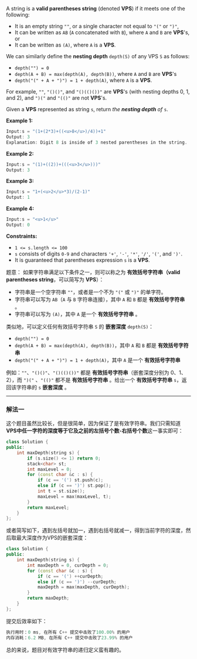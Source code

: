 <p>A string is a <strong>valid parentheses string</strong> (denoted <strong>VPS</strong>) if it meets one of the following:</p>
<ul>
	<li>It is an empty string <code>""</code>, or a single character not equal to <code>"("</code> or <code>")"</code>,</li>
	<li>It can be written as <code>AB</code> (<code>A</code> concatenated with <code>B</code>), where <code>A</code> and <code>B</code> are <strong>VPS</strong>'s, or</li>
	<li>It can be written as <code>(A)</code>, where <code>A</code> is a <strong>VPS</strong>.</li>
</ul>

<p>We can similarly define the <strong>nesting depth</strong> <code>depth(S)</code> of any VPS <code>S</code> as follows:</p>

<ul>
	<li><code>depth("") = 0</code></li>
	<li><code>depth(A + B) = max(depth(A), depth(B))</code>, where <code>A</code> and <code>B</code> are <strong>VPS</strong>'s</li>
	<li><code>depth("(" + A + ")") = 1 + depth(A)</code>, where <code>A</code> is a <strong>VPS</strong>.</li>
</ul>

<p>For example, <code>""</code>, <code>"()()"</code>, and <code>"()(()())"</code> are <strong>VPS</strong>'s (with nesting depths 0, 1, and 2), and <code>")("</code> and <code>"(()"</code> are not <strong>VPS</strong>'s.</p>

<p>Given a <strong>VPS</strong> represented as string <code>s</code>, return <em>the <strong>nesting depth</strong> of </em><code>s</code>.</p>

 
<p><strong>Example 1:</strong></p>

```cpp 
Input:s = "(1+(2*3)+((<u>8</u>)/4))+1"
Output: 3
Explanation: Digit 8 is inside of 3 nested parentheses in the string.
```

<p><strong>Example 2:</strong></p>

```cpp 
Input:s = "(1)+((2))+(((<u>3</u>)))"
Output: 3
```

<p><strong>Example 3:</strong></p>

```cpp 
Input:s = "1+(<u>2</u>*3)/(2-1)"
Output: 1
```

<p><strong>Example 4:</strong></p>

```cpp 
Input:s = "<u>1</u>"
Output: 0
```
<p><strong>Constraints:</strong></p>
<ul>
	<li><code>1 &lt;= s.length &lt;= 100</code></li>
	<li><code>s</code> consists of digits <code>0-9</code> and characters <code>'+'</code>, <code>'-'</code>, <code>'*'</code>, <code>'/'</code>, <code>'('</code>, and <code>')'</code>.</li>
	<li>It is guaranteed that parentheses expression <code>s</code> is a <strong>VPS</strong>.</li>
</ul>


题意： 如果字符串满足以下条件之一，则可以称之为 <strong>有效括号字符串</strong><strong>（valid parentheses string</strong>，可以简写为 <strong>VPS</strong>）： 

<ul>
	<li>字符串是一个空字符串 <code>""</code>，或者是一个不为 <code>"("</code> 或 <code>")"</code> 的单字符。</li>
	<li>字符串可以写为 <code>AB</code>（<code>A</code> 与 <code>B</code>&nbsp;字符串连接），其中 <code>A</code> 和 <code>B</code> 都是 <strong>有效括号字符串</strong> 。</li>
	<li>字符串可以写为 <code>(A)</code>，其中 <code>A</code> 是一个 <strong>有效括号字符串</strong> 。</li>
</ul>

类似地，可以定义任何有效括号字符串&nbsp;<code>S</code> 的 <strong>嵌套深度</strong> <code>depth(S)</code>：
<ul>
	<li><code>depth("") = 0</code></li>
	<li><code>depth(A + B) = max(depth(A), depth(B))</code>，其中 <code>A</code> 和 <code>B</code> 都是 <strong>有效括号字符串</strong></li>
	<li><code>depth("(" + A + ")") = 1 + depth(A)</code>，其中 <code>A</code> 是一个 <strong>有效括号字符串</strong></li>
</ul>

 例如：<code>""</code>、<code>"()()"</code>、<code>"()(()())"</code> 都是 <strong>有效括号字符串</strong>（嵌套深度分别为 0、1、2），而 <code>")("</code> 、<code>"(()"</code> 都不是 <strong>有效括号字符串</strong> 。给出一个 <strong>有效括号字符串</strong> <code>s</code>，返回该字符串的<em> </em><code>s</code> <strong>嵌套深度</strong> 。 

---
### 解法一
这个题目虽然比较长，但是很简单，因为保证了是有效字符串。我们只需知道**VPS中任一字符的深度等于它及之前的左括号个数-右括号个数**这一事实即可：
```cpp
class Solution {
public:
    int maxDepth(string s) {
        if (s.size() <= 1) return 0;
        stack<char> st;
        int maxLevel = 0;
        for (const char &c : s) {
            if (c == '(') st.push(c);
            else if (c == ')') st.pop();
            int t = st.size();
            maxLevel = max(maxLevel, t);
        }
        return maxLevel;
    }
};
```
或者简写如下，遇到左括号就加一，遇到右括号就减一，得到当前字符的深度，然后取最大深度作为VPS的嵌套深度：
```cpp
class Solution {
public:
    int maxDepth(string s) {
        int maxDepth = 0, curDepth = 0;
        for (const char &c : s) {
            if (c == '(') ++curDepth;
            else if (c == ')') --curDepth;
            maxDepth = max(maxDepth, curDepth);
        }
        return maxDepth;
    }
};
```
提交后效率如下：
```cpp
执行用时：0 ms, 在所有 C++ 提交中击败了100.00% 的用户
内存消耗：6.2 MB, 在所有 C++ 提交中击败了23.99% 的用户
```
总的来说，题目对有效字符串的递归定义蛮有趣的。
